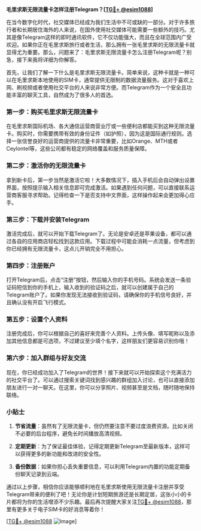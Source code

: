 **毛里求斯无限流量卡怎样注册Telegram？[[TG💪+ @esim1088](https://t.me/s/esim1088)]**

在当今数字化时代，社交媒体已经成为我们生活中不可或缺的一部分。对于许多旅行者和长期居住海外的人来说，在国外使用社交媒体可能需要一些额外的技巧。尤其是像Telegram这样的即时通讯软件，它不仅功能强大，而且在全球范围内广受欢迎。如果你正在毛里求斯旅行或者生活，那么拥有一张毛里求斯的无限流量卡就显得尤为重要。那么，问题来了：毛里求斯无限流量卡怎么注册Telegram呢？别急，接下来我将详细为你解答。

首先，让我们了解一下什么是毛里求斯无限流量卡。简单来说，这种卡就是一种可以在毛里求斯本地使用的SIM卡，通常提供无限制的数据流量服务。这对于喜欢上网、刷视频或者使用社交平台的人来说非常方便。而Telegram作为一个安全且功能丰富的聊天工具，自然成为了很多人的首选。

### 第一步：购买毛里求斯无限流量卡

在毛里求斯国际机场、各大通信运营商营业厅或一些便利店都能买到这种无限流量卡。购买时，你需要携带有效的身份证件（如护照），因为这是国际通行规则。选择一张信誉良好的运营商提供的流量卡非常重要，比如Orange、MTH或者Ceylontel等，这些公司都有稳定的网络覆盖和服务质量保障。

### 第二步：激活你的无限流量卡

拿到新卡后，第一步当然是激活它啦！大多数情况下，插入手机后会自动弹出设置界面，按照提示输入相关信息即可完成激活。如果遇到任何问题，可以直接联系运营商客服寻求帮助。记得检查一下是否支持中文界面，这样操作起来会更加得心应手。

### 第三步：下载并安装Telegram

激活完成后，就可以开始下载Telegram了。无论是安卓还是苹果设备，都可以通过各自的应用商店轻松找到这款应用。下载过程中可能会消耗一点流量，但考虑到你已经拥有无限流量卡，这点儿开销完全不用担心。

### 第四步：注册账户

打开Telegram后，点击“注册”按钮，然后输入你的手机号码。系统会发送一条验证码短信到你的手机上，输入收到的验证码之后，就可以创建属于自己的Telegram账户了。如果你发现无法接收到验证码，请确保你的手机信号良好，并且确认没有开启飞行模式。

### 第五步：设置个人资料

注册完成后，你可以根据自己的喜好来完善个人资料。上传头像、填写昵称以及添加其他信息都是可选项，不过建议至少填个名字，这样朋友们更容易识别你哦！

### 第六步：加入群组与好友交流

现在，你已经成功加入了Telegram的世界！接下来就可以开始探索这个充满活力的社交平台了。可以通过搜索关键词找到感兴趣的群组加入讨论，也可以直接添加朋友进行一对一聊天。在这里，你可以分享照片、视频甚至是文档，随时随地保持联络。

### 小贴士

1. **节省流量**：虽然有了无限流量卡，但仍然要注意不要过度浪费资源。比如关闭不必要的后台程序，避免长时间播放高清视频。
   
2. **定期更新**：为了保证最佳体验，记得定期更新Telegram至最新版本，这样可以获得更多的新功能和改进的安全性。

3. **备份数据**：如果你担心丢失重要信息，可以利用Telegram内置的功能定期备份聊天记录到云端。

通过以上步骤，相信你应该能够顺利地在毛里求斯使用无限流量卡注册并享受Telegram带来的便利了吧！无论你是计划短期旅游还是长期定居，这张小小的卡片都将为你的生活增添不少乐趣。最后再次提醒大家关注[TG💪+ @esim1088](https://t.me/s/esim1088)，那里有更多关于电子SIM卡的好消息等着你！

[[TG💪+ @esim1088](https://t.me/s/esim1088) ![Image](https://i.postimg.cc/4NQfJmqS/Snipaste-2025-05-13-00-14-12.png)]